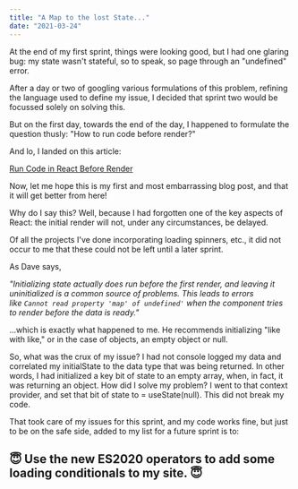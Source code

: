 ```yaml
---
title: "A Map to the lost State..."
date: "2021-03-24"
---
```


At the end of my first sprint, things were looking good, but I had one glaring bug: my state wasn't stateful, so to speak, so page through an "undefined" error.

After a day or two of googling various formulations of this problem, refining the language used to define my issue, I decided that sprint two would be focussed solely on solving this.

But on the first day, towards the end of the day, I happened to formulate the question thusly: "How to run code before render?"

And lo, I landed on this article:

[Run Code in React Before Render](https://daveceddia.com/react-before-render/)

Now, let me hope this is my first and most embarrassing blog post, and that it will get better from here!

Why do I say this? Well, because I had forgotten one of the key aspects of React: the initial render will not, under any circumstances, be delayed.

Of all the projects I've done incorporating loading spinners, etc., it did not occur to me that these could not be left until a later sprint.

As Dave says,

_"Initializing state actually does run before the first render, and leaving it uninitialized is a common source of problems. This leads to errors like `Cannot read property 'map' of undefined'` when the component tries to render before the data is ready."_

...which is exactly what happened to me. He recommends initializing "like with like," or in the case of objects, an empty object or null.

So, what was the crux of my issue? I had not console logged my data and correlated my initialState to the data type that was being returned. In other words, I had initialized a key bit of state to an empty array, when, in fact, it was returning an object. How did I solve my problem? I went to that context provider, and set that bit of state to = useState(null). This did not break my code.

That took care of my issues for this sprint, and my code works fine, but just to be on the safe side, added to my list for a future sprint is to:

## 😇 Use the new ES2020 operators to add some loading conditionals to my site. 😇
